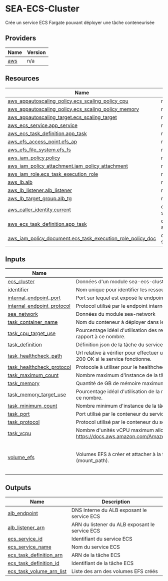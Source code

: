# SEA-ECS-Cluster

Crée un service ECS Fargate pouvant déployer une tâche conteneurisée

## Providers

| Name | Version |
|------|---------|
| <a name="provider_aws"></a> [aws](#provider\_aws) | n/a |

## Resources

| Name | Type |
|------|------|
| [aws_appautoscaling_policy.ecs_scaling_policy_cpu](https://registry.terraform.io/providers/hashicorp/aws/latest/docs/resources/appautoscaling_policy) | resource |
| [aws_appautoscaling_policy.ecs_scaling_policy_memory](https://registry.terraform.io/providers/hashicorp/aws/latest/docs/resources/appautoscaling_policy) | resource |
| [aws_appautoscaling_target.ecs_scaling_target](https://registry.terraform.io/providers/hashicorp/aws/latest/docs/resources/appautoscaling_target) | resource |
| [aws_ecs_service.app_service](https://registry.terraform.io/providers/hashicorp/aws/latest/docs/resources/ecs_service) | resource |
| [aws_ecs_task_definition.app_task](https://registry.terraform.io/providers/hashicorp/aws/latest/docs/resources/ecs_task_definition) | resource |
| [aws_efs_access_point.efs_ap](https://registry.terraform.io/providers/hashicorp/aws/latest/docs/resources/efs_access_point) | resource |
| [aws_efs_file_system.efs_fs](https://registry.terraform.io/providers/hashicorp/aws/latest/docs/resources/efs_file_system) | resource |
| [aws_iam_policy.policy](https://registry.terraform.io/providers/hashicorp/aws/latest/docs/resources/iam_policy) | resource |
| [aws_iam_policy_attachment.iam_policy_attachment](https://registry.terraform.io/providers/hashicorp/aws/latest/docs/resources/iam_policy_attachment) | resource |
| [aws_iam_role.ecs_task_execution_role](https://registry.terraform.io/providers/hashicorp/aws/latest/docs/resources/iam_role) | resource |
| [aws_lb.alb](https://registry.terraform.io/providers/hashicorp/aws/latest/docs/resources/lb) | resource |
| [aws_lb_listener.alb_listener](https://registry.terraform.io/providers/hashicorp/aws/latest/docs/resources/lb_listener) | resource |
| [aws_lb_target_group.alb_tg](https://registry.terraform.io/providers/hashicorp/aws/latest/docs/resources/lb_target_group) | resource |
| [aws_caller_identity.current](https://registry.terraform.io/providers/hashicorp/aws/latest/docs/data-sources/caller_identity) | data source |
| [aws_ecs_task_definition.app_task](https://registry.terraform.io/providers/hashicorp/aws/latest/docs/data-sources/ecs_task_definition) | data source |
| [aws_iam_policy_document.ecs_task_execution_role_policy_doc](https://registry.terraform.io/providers/hashicorp/aws/latest/docs/data-sources/iam_policy_document) | data source |

## Inputs

| Name | Description | Type | Default | Required |
|------|-------------|------|---------|:--------:|
| <a name="input_ecs_cluster"></a> [ecs\_cluster](#input\_ecs\_cluster) | Données d'un module sea-ecs-cluster | `any` | n/a | yes |
| <a name="input_identifier"></a> [identifier](#input\_identifier) | Nom unique pour identifier les ressources AWS | `string` | n/a | yes |
| <a name="input_internal_endpoint_port"></a> [internal\_endpoint\_port](#input\_internal\_endpoint\_port) | Port sur lequel est exposé le endpoint interne du service. | `number` | `443` | no |
| <a name="input_internal_endpoint_protocol"></a> [internal\_endpoint\_protocol](#input\_internal\_endpoint\_protocol) | Protocol utilisé par le endpoint interne du service. | `string` | `"HTTPS"` | no |
| <a name="input_sea_network"></a> [sea\_network](#input\_sea\_network) | Données du module sea-network | `any` | n/a | yes |
| <a name="input_task_container_name"></a> [task\_container\_name](#input\_task\_container\_name) | Nom du conteneur à déployer dans le service. Doit être le même que spécifié au task\_definition. | `string` | n/a | yes |
| <a name="input_task_cpu_target_use"></a> [task\_cpu\_target\_use](#input\_task\_cpu\_target\_use) | Pourcentage idéal d'utilisation des ressources de calcul. L'autoscaling ajuste le nombre d'instance par rapport à ce nombre. | `number` | `85` | no |
| <a name="input_task_definition"></a> [task\_definition](#input\_task\_definition) | Définition json de la tâche du service | `string` | n/a | yes |
| <a name="input_task_healthcheck_path"></a> [task\_healthcheck\_path](#input\_task\_healthcheck\_path) | Url relative à vérifier pour effectuer un healthcheck. Cette url doit renvoyer un code de réponse HTTP 200 OK si le service fonctionne. | `string` | n/a | yes |
| <a name="input_task_healthcheck_protocol"></a> [task\_healthcheck\_protocol](#input\_task\_healthcheck\_protocol) | Protocole à utiliser pour le healthcheck. (defaut HTTP) | `string` | `"HTTP"` | no |
| <a name="input_task_maximum_count"></a> [task\_maximum\_count](#input\_task\_maximum\_count) | Nombre maximum d'instance de la tâche à laquelle l'autoscaling peut augmenter. | `number` | n/a | yes |
| <a name="input_task_memory"></a> [task\_memory](#input\_task\_memory) | Quantité de GB de mémoire maximum alloué à une instance de tâche. | `string` | n/a | yes |
| <a name="input_task_memory_target_use"></a> [task\_memory\_target\_use](#input\_task\_memory\_target\_use) | Pourcentage idéal d'utilisation de la mémoire. L'autoscaling ajuste le nombre d'instance par rapport à ce nombre. | `number` | `85` | no |
| <a name="input_task_minimum_count"></a> [task\_minimum\_count](#input\_task\_minimum\_count) | Nombre minimum d'instance de la tâche à laquelle l'autoscaling peut abaisser. | `number` | n/a | yes |
| <a name="input_task_port"></a> [task\_port](#input\_task\_port) | Port utilisé par le conteneur du service | `number` | n/a | yes |
| <a name="input_task_protocol"></a> [task\_protocol](#input\_task\_protocol) | Protocol utilisé par le conteneur du service | `string` | n/a | yes |
| <a name="input_task_vcpu"></a> [task\_vcpu](#input\_task\_vcpu) | Nombre d'unités vCPU maximum alloué à une instance de tâche. https://docs.aws.amazon.com/AmazonECS/latest/userguide/task_definition_parameters.html#task_size | `string` | n/a | yes |
| <a name="input_volume_efs"></a> [volume\_efs](#input\_volume\_efs) | Volumes EFS à créer et attacher à la tâche sous forme de map contenant un nom (name) et un chemin (mount\_path). | <pre>map(object({<br>    name = string<br>    mount_path = string<br>  }))</pre> | `{}` | no |

## Outputs

| Name | Description |
|------|-------------|
| <a name="output_alb_endpoint"></a> [alb\_endpoint](#output\_alb\_endpoint) | DNS Interne du ALB exposant le service ECS |
| <a name="output_alb_listener_arn"></a> [alb\_listener\_arn](#output\_alb\_listener\_arn) | ARN du listener du ALB exposant le service ECS |
| <a name="output_ecs_service_id"></a> [ecs\_service\_id](#output\_ecs\_service\_id) | Identifiant du service ECS |
| <a name="output_ecs_service_name"></a> [ecs\_service\_name](#output\_ecs\_service\_name) | Nom du service ECS |
| <a name="output_ecs_task_definition_arn"></a> [ecs\_task\_definition\_arn](#output\_ecs\_task\_definition\_arn) | ARN de la tâche ECS |
| <a name="output_ecs_task_definition_id"></a> [ecs\_task\_definition\_id](#output\_ecs\_task\_definition\_id) | Identifiant de la tâche ECS |
| <a name="output_ecs_task_volume_arn_list"></a> [ecs\_task\_volume\_arn\_list](#output\_ecs\_task\_volume\_arn\_list) | Liste des arn des volumes EFS créés |
